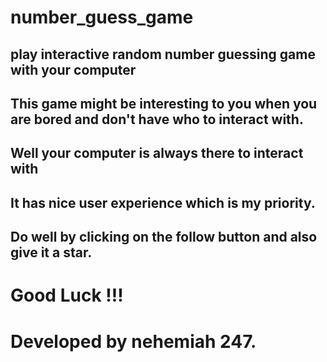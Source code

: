 # number_guess_game
## play interactive random number guessing game with your computer
## This game might be interesting to you when you are bored and don't have who to interact with.
## Well your computer is always there to interact with
## It has nice user experience which is my priority.
## Do well by clicking on the follow button and also give it a star.
# Good Luck !!!
# Developed by nehemiah 247.
